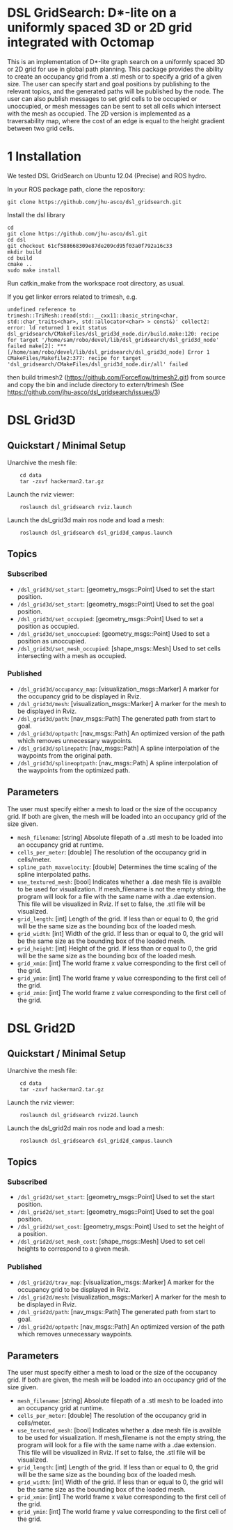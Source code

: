 # DSL GridSearch: D*-lite on a uniformly spaced 3D or 2D grid integrated with Octomap

This is an implementation of D*-lite graph search on a uniformly spaced 3D or 2D grid for use in global path planning.  This package provides the ability to create an occupancy grid from a .stl mesh or to specify a grid of a given size.  The user can specify start and goal positions by publishing to the relevant topics, and the generated paths will be published by the node.  The user can also publish messages to set grid cells to be occupied or unoccupied, or mesh messages can be sent to set all cells which intersect with the mesh as occupied.  The 2D version is implemented as a traversability map, where the cost of an edge is equal to the height gradient between two grid cells.

# 1 Installation
We tested DSL GridSearch on Ubuntu 12.04 (Precise) and ROS hydro.

In your ROS package path, clone the repository:

    git clone https://github.com/jhu-asco/dsl_gridsearch.git

Install the dsl library

    cd 
    git clone https://github.com/jhu-asco/dsl.git
    cd dsl
    git checkout 61cf588668309e87de209cd95f03a0f792a16c33
    mkdir build
    cd build
    cmake ..
    sudo make install

Run catkin_make from the workspace root directory, as usual.

If you get linker errors related to trimesh, e.g.

    undefined reference to trimesh::TriMesh::read(std::__cxx11::basic_string<char, std::char_traits<char>, std::allocator<char> > const&)' collect2: error: ld returned 1 exit status dsl_gridsearch/CMakeFiles/dsl_grid3d_node.dir/build.make:120: recipe for target '/home/sam/robo/devel/lib/dsl_gridsearch/dsl_grid3d_node' failed make[2]: *** [/home/sam/robo/devel/lib/dsl_gridsearch/dsl_grid3d_node] Error 1 CMakeFiles/Makefile2:377: recipe for target 'dsl_gridsearch/CMakeFiles/dsl_grid3d_node.dir/all' failed

then build trimesh2 (https://github.com/Forceflow/trimesh2.git) from source and copy the bin and include directory to extern/trimesh (See https://github.com/jhu-asco/dsl_gridsearch/issues/3)

# DSL Grid3D

## Quickstart / Minimal Setup

Unarchive the mesh file:

		cd data 
		tar -zxvf hackerman2.tar.gz

Launch the rviz viewer:

		roslaunch dsl_gridsearch rviz.launch

Launch the dsl_grid3d main ros node and load a mesh:

		roslaunch dsl_gridsearch dsl_grid3d_campus.launch

## Topics
### Subscribed
* `/dsl_grid3d/set_start`: [geometry_msgs::Point] Used to set the start position.
* `/dsl_grid3d/set_start`: [geometry_msgs::Point] Used to set the goal position.
* `/dsl_grid3d/set_occupied`: [geometry_msgs::Point] Used to set a position as occupied.
* `/dsl_grid3d/set_unoccupied`: [geometry_msgs::Point] Used to set a position as unoccupied.
* `/dsl_grid3d/set_mesh_occupied`: [shape_msgs::Mesh] Used to set cells intersecting with a mesh as occupied.

### Published 
* `/dsl_grid3d/occupancy_map`: [visualization_msgs::Marker] A marker for the occupancy grid to be displayed in Rviz.
* `/dsl_grid3d/mesh`: [visualization_msgs::Marker] A marker for the mesh to be displayed in Rviz.
* `/dsl_grid3d/path`: [nav_msgs::Path] The generated path from start to goal.
* `/dsl_grid3d/optpath`: [nav_msgs::Path] An optimized version of the path which removes unnecessary waypoints.
* `/dsl_grid3d/splinepath`: [nav_msgs::Path] A spline interpolation of the waypoints from the original path.
* `/dsl_grid3d/splineoptpath`: [nav_msgs::Path] A spline interpolation of the waypoints from the optimized path.


## Parameters
The user must specify either a mesh to load or the size of the occupancy grid.  If both are given, the mesh will be loaded into an occupancy grid of the size given.

* `mesh_filename`: [string] Absolute filepath of a .stl mesh to be loaded into an occupancy grid at runtime.
* `cells_per_meter`: [double] The resolution of the occupancy grid in cells/meter.
* `spline_path_maxvelocity`: [double] Determines the time scaling of the spline interpolated paths.
* `use_textured_mesh`: [bool] Indicates whether a .dae mesh file is availble to be used for visualization.  If mesh_filename is not the empty string, the program will look for a file with the same name with a .dae extension.  This file will be visualized in Rviz.  If set to false, the .stl file will be visualized. 
* `grid_length`: [int] Length of the grid. If less than or equal to 0, the grid will be the same size as the bounding box of the loaded mesh.
* `grid_width`: [int] Width of the grid. If less than or equal to 0, the grid will be the same size as the bounding box of the loaded mesh.
* `grid_height`: [int] Height of the grid. If less than or equal to 0, the grid will be the same size as the bounding box of the loaded mesh.
* `grid_xmin`: [int] The world frame x value corresponding to the first cell of the grid.
* `grid_ymin`: [int] The world frame y value corresponding to the first cell of the grid.
* `grid_zmin`: [int] The world frame z value corresponding to the first cell of the grid.

# DSL Grid2D

## Quickstart / Minimal Setup

Unarchive the mesh file:

		cd data 
		tar -zxvf hackerman2.tar.gz

Launch the rviz viewer:

		roslaunch dsl_gridsearch rviz2d.launch

Launch the dsl_grid2d main ros node and load a mesh:

		roslaunch dsl_gridsearch dsl_grid2d_campus.launch

## Topics
### Subscribed
* `/dsl_grid2d/set_start`: [geometry_msgs::Point] Used to set the start position.
* `/dsl_grid2d/set_start`: [geometry_msgs::Point] Used to set the goal position.
* `/dsl_grid2d/set_cost`: [geometry_msgs::Point] Used to set the height of a position.
* `/dsl_grid2d/set_mesh_cost`: [shape_msgs::Mesh] Used to set cell heights to correspond to a given mesh.

### Published 
* `/dsl_grid2d/trav_map`: [visualization_msgs::Marker] A marker for the occupancy grid to be displayed in Rviz.
* `/dsl_grid2d/mesh`: [visualization_msgs::Marker] A marker for the mesh to be displayed in Rviz.
* `/dsl_grid2d/path`: [nav_msgs::Path] The generated path from start to goal.
* `/dsl_grid2d/optpath`: [nav_msgs::Path] An optimized version of the path which removes unnecessary waypoints.


## Parameters
The user must specify either a mesh to load or the size of the occupancy grid.  If both are given, the mesh will be loaded into an occupancy grid of the size given.

* `mesh_filename`: [string] Absolute filepath of a .stl mesh to be loaded into an occupancy grid at runtime.
* `cells_per_meter`: [double] The resolution of the occupancy grid in cells/meter.
* `use_textured_mesh`: [bool] Indicates whether a .dae mesh file is availble to be used for visualization.  If mesh_filename is not the empty string, the program will look for a file with the same name with a .dae extension.  This file will be visualized in Rviz.  If set to false, the .stl file will be visualized. 
* `grid_length`: [int] Length of the grid. If less than or equal to 0, the grid will be the same size as the bounding box of the loaded mesh.
* `grid_width`: [int] Width of the grid. If less than or equal to 0, the grid will be the same size as the bounding box of the loaded mesh.
* `grid_xmin`: [int] The world frame x value corresponding to the first cell of the grid.
* `grid_ymin`: [int] The world frame y value corresponding to the first cell of the grid.

